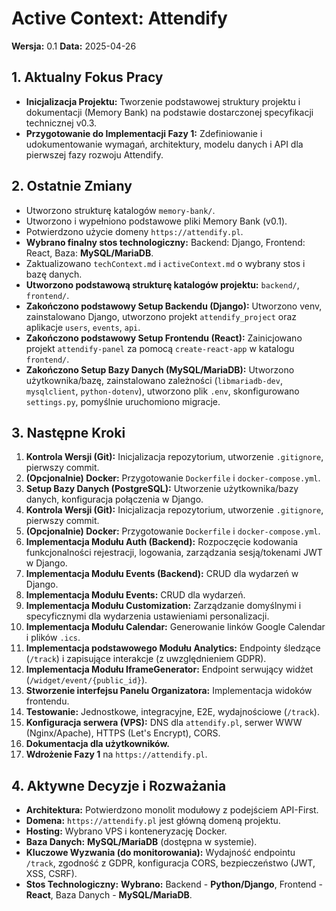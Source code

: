 # Active Context: Attendify

**Wersja:** 0.1
**Data:** 2025-04-26

## 1. Aktualny Fokus Pracy

*   **Inicjalizacja Projektu:** Tworzenie podstawowej struktury projektu i dokumentacji (Memory Bank) na podstawie dostarczonej specyfikacji technicznej v0.3.
*   **Przygotowanie do Implementacji Fazy 1:** Zdefiniowanie i udokumentowanie wymagań, architektury, modelu danych i API dla pierwszej fazy rozwoju Attendify.

## 2. Ostatnie Zmiany

*   Utworzono strukturę katalogów `memory-bank/`.
*   Utworzono i wypełniono podstawowe pliki Memory Bank (v0.1).
*   Potwierdzono użycie domeny `https://attendify.pl`.
*   **Wybrano finalny stos technologiczny:** Backend: Django, Frontend: React, Baza: **MySQL/MariaDB**.
*   Zaktualizowano `techContext.md` i `activeContext.md` o wybrany stos i bazę danych.
*   **Utworzono podstawową strukturę katalogów projektu:** `backend/`, `frontend/`.
*   **Zakończono podstawowy Setup Backendu (Django):** Utworzono venv, zainstalowano Django, utworzono projekt `attendify_project` oraz aplikacje `users`, `events`, `api`.
*   **Zakończono podstawowy Setup Frontendu (React):** Zainicjowano projekt `attendify-panel` za pomocą `create-react-app` w katalogu `frontend/`.
*   **Zakończono Setup Bazy Danych (MySQL/MariaDB):** Utworzono użytkownika/bazę, zainstalowano zależności (`libmariadb-dev`, `mysqlclient`, `python-dotenv`), utworzono plik `.env`, skonfigurowano `settings.py`, pomyślnie uruchomiono migracje.

## 3. Następne Kroki

1.  **Kontrola Wersji (Git):** Inicjalizacja repozytorium, utworzenie `.gitignore`, pierwszy commit.
2.  **(Opcjonalnie) Docker:** Przygotowanie `Dockerfile` i `docker-compose.yml`.
3.  **Setup Bazy Danych (PostgreSQL):** Utworzenie użytkownika/bazy danych, konfiguracja połączenia w Django.
4.  **Kontrola Wersji (Git):** Inicjalizacja repozytorium, utworzenie `.gitignore`, pierwszy commit.
5.  **(Opcjonalnie) Docker:** Przygotowanie `Dockerfile` i `docker-compose.yml`.
6.  **Implementacja Modułu Auth (Backend):** Rozpoczęcie kodowania funkcjonalności rejestracji, logowania, zarządzania sesją/tokenami JWT w Django.
3.  **Implementacja Modułu Events (Backend):** CRUD dla wydarzeń w Django.
4.  **Implementacja Modułu Events:** CRUD dla wydarzeń.
5.  **Implementacja Modułu Customization:** Zarządzanie domyślnymi i specyficznymi dla wydarzenia ustawieniami personalizacji.
6.  **Implementacja Modułu Calendar:** Generowanie linków Google Calendar i plików `.ics`.
7.  **Implementacja podstawowego Modułu Analytics:** Endpointy śledzące (`/track`) i zapisujące interakcje (z uwzględnieniem GDPR).
8.  **Implementacja Modułu IframeGenerator:** Endpoint serwujący widżet (`/widget/event/{public_id}`).
9.  **Stworzenie interfejsu Panelu Organizatora:** Implementacja widoków frontendu.
10. **Testowanie:** Jednostkowe, integracyjne, E2E, wydajnościowe (`/track`).
11. **Konfiguracja serwera (VPS):** DNS dla `attendify.pl`, serwer WWW (Nginx/Apache), HTTPS (Let's Encrypt), CORS.
12. **Dokumentacja dla użytkowników.**
13. **Wdrożenie Fazy 1** na `https://attendify.pl`.

## 4. Aktywne Decyzje i Rozważania

*   **Architektura:** Potwierdzono monolit modułowy z podejściem API-First.
*   **Domena:** `https://attendify.pl` jest główną domeną projektu.
*   **Hosting:** Wybrano VPS i konteneryzację Docker.
*   **Baza Danych:** **MySQL/MariaDB** (dostępna w systemie).
*   **Kluczowe Wyzwania (do monitorowania):** Wydajność endpointu `/track`, zgodność z GDPR, konfiguracja CORS, bezpieczeństwo (JWT, XSS, CSRF).
*   **Stos Technologiczny:** **Wybrano:** Backend - **Python/Django**, Frontend - **React**, Baza Danych - **MySQL/MariaDB**.
